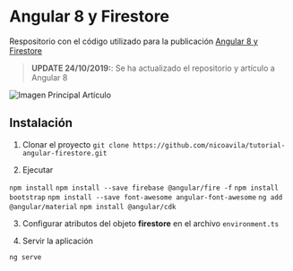 # Angular 8 y Firestore
Respositorio con el código utilizado para la publicación [Angular 8 y Firestore](https://medium.com/angular-chile/angular-6-y-firestore-b7f270adcc96)

> **UPDATE 24/10/2019:**: Se ha actualizado el repositorio y artículo a Angular 8

![Imagen Principal Artículo](http://nicoavila.s3.amazonaws.com/articulos/06_01angular-y-firestore.jpg)

## Instalación

1. Clonar el proyecto
```git clone https://github.com/nicoavila/tutorial-angular-firestore.git```

2. Ejecutar

```npm install```
```npm install --save firebase @angular/fire -f```
```npm install bootstrap```
```npm install --save font-awesome angular-font-awesome```
```ng add @angular/material```
```npm install @angular/cdk``` 


3. Configurar atributos del objeto **firestore** en el archivo ```environment.ts```

3. Servir la aplicación

```ng serve```
